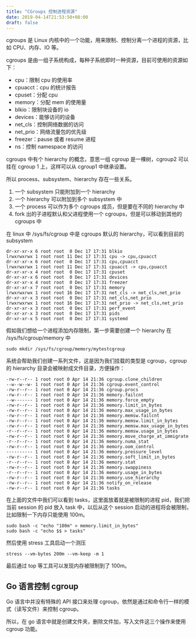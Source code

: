 ```yaml
---
title: "CGroups 控制进程资源"
date: 2019-04-14T21:53:50+08:00
draft: false
---
```


cgroups 是 Linux 内核中的一个功能，用来限制、控制分离一个进程的资源，比如 CPU、内存、IO 等。

cgroups 是由一组子系统构成，每种子系统即时一种资源，目前可使用的资源如下：

- cpu：限制 cpu 的使用率
- cpuacct：cpu 的统计报告
- cpuset：分配 cpu
- memory：分配 mem 的使用量
- blkio：限制块设备的 io
- devices：能够访问的设备
- net_cls：控制网络数据的访问
- net_prio：网络流量包的优先级
- freezer：pause 或者 resume 进程
- ns：控制 namespace 的访问

cgroups 中有个 hierarchy 的概念，意思一组 cgroup 是一棵树，cgroup2 可以挂在 cgroup 1 上，这样可以从 cgroup1 中继承设置。

所以 process、subsystem、hierarchy 存在一些关系。

1. 一个 subsystem 只能附加到一个 hierarchy 
2. 一个 hierarchy 可以附加到多个 subsystem 中
3. 一个 process 可以作为多个 cgroups 成员，但是要在不同的 hierarchy 中
4. fork 出的子进程默认和父进程使用一个 cgroups，但是可以移动到其他的 cgroups 中

在 linux 中 /sys/fs/cgroup 中是 cgroups 默认的 hierarchy，可以看到目前的 subsystem

```shell
dr-xr-xr-x 6 root root  0 Dec 17 17:31 blkio
lrwxrwxrwx 1 root root 11 Dec 17 17:31 cpu -> cpu,cpuacct
dr-xr-xr-x 6 root root  0 Dec 17 17:31 cpu,cpuacct
lrwxrwxrwx 1 root root 11 Dec 17 17:31 cpuacct -> cpu,cpuacct
dr-xr-xr-x 4 root root  0 Dec 17 17:31 cpuset
dr-xr-xr-x 6 root root  0 Dec 17 17:31 devices
dr-xr-xr-x 4 root root  0 Dec 17 17:31 freezer
dr-xr-xr-x 7 root root  0 Dec 17 17:31 memory
lrwxrwxrwx 1 root root 16 Dec 17 17:31 net_cls -> net_cls,net_prio
dr-xr-xr-x 3 root root  0 Dec 17 17:31 net_cls,net_prio
lrwxrwxrwx 1 root root 16 Dec 17 17:31 net_prio -> net_cls,net_prio
dr-xr-xr-x 3 root root  0 Dec 17 17:31 perf_event
dr-xr-xr-x 3 root root  0 Dec 17 17:31 pids
dr-xr-xr-x 5 root root  0 Dec 17 17:31 systemd
```

假如我们想给一个进程添加内存限制，第一步需要创建一个 hierarchy 在 /sys/fs/cgroup/memory 中

```shell
sudo mkdir /sys/fs/cgroup/memory/mytestcgroup
```

系统会帮助我们创建一系列文件，这是因为我们挂载的类型是 cgroup，cgroup 的 hierarchy 目录会被映射成文件目录，方便操作：

```shell
-rw-r--r-- 1 root root 0 Apr 14 21:36 cgroup.clone_children
--w--w--w- 1 root root 0 Apr 14 21:36 cgroup.event_control
-rw-r--r-- 1 root root 0 Apr 14 21:36 cgroup.procs
-rw-r--r-- 1 root root 0 Apr 14 21:36 memory.failcnt
--w------- 1 root root 0 Apr 14 21:36 memory.force_empty
-rw-r--r-- 1 root root 0 Apr 14 21:36 memory.limit_in_bytes
-rw-r--r-- 1 root root 0 Apr 14 21:36 memory.max_usage_in_bytes
-rw-r--r-- 1 root root 0 Apr 14 21:36 memory.memsw.failcnt
-rw-r--r-- 1 root root 0 Apr 14 21:36 memory.memsw.limit_in_bytes
-rw-r--r-- 1 root root 0 Apr 14 21:36 memory.memsw.max_usage_in_bytes
-r--r--r-- 1 root root 0 Apr 14 21:36 memory.memsw.usage_in_bytes
-rw-r--r-- 1 root root 0 Apr 14 21:36 memory.move_charge_at_immigrate
-r--r--r-- 1 root root 0 Apr 14 21:36 memory.numa_stat
-rw-r--r-- 1 root root 0 Apr 14 21:36 memory.oom_control
---------- 1 root root 0 Apr 14 21:36 memory.pressure_level
-rw-r--r-- 1 root root 0 Apr 14 21:36 memory.soft_limit_in_bytes
-r--r--r-- 1 root root 0 Apr 14 21:36 memory.stat
-rw-r--r-- 1 root root 0 Apr 14 21:36 memory.swappiness
-r--r--r-- 1 root root 0 Apr 14 21:36 memory.usage_in_bytes
-rw-r--r-- 1 root root 0 Apr 14 21:36 memory.use_hierarchy
-rw-r--r-- 1 root root 0 Apr 14 21:36 notify_on_release
-rw-r--r-- 1 root root 0 Apr 14 21:36 tasks
```

在上面的文件中我们可以看到 tasks，这里面放着就是被限制的进程 pid，我们把当前 session 的 pid 放入 task 中，以后从这个 session 启动的进程将会被限制，比如限制一下内存只能使用 100m。

```shell
sudo bash -c "echo "100m" > memory.limit_in_bytes"
sudo bash -c "echo $$ > tasks"
```

然后使用 stress 工具启动一个测压

```shell
stress --vm-bytes 200m --vm-keep -m 1
```

最后通过 top 等工具可以发现内存被限制到了 100m。

## Go 语言控制 cgroup

Go 语言中并没有特殊的 API 接口来处理 cgroup，依然是通过和命令行一样的模式（读写文件）来控制 cgroup。

所以，在 go 语言中就是创建文件夹，删除文件加，写入文件这三个操作来使用 cgroup 功能。

